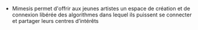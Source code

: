 - Mimesis permet d'offrir aux jeunes artistes un espace de création et de connexion libérée des algorithmes dans lequel ils puissent se connecter et partager leurs centres d’intérêts
